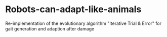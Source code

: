 # Robots-can-adapt-like-animals
Re-implementation of the evolutionary algorithm "Iterative Trial &amp; Error" for gait generation and adaption after damage
